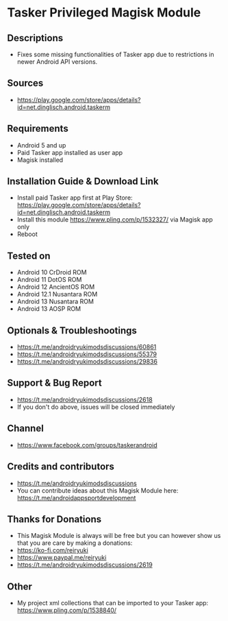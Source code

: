 # Tasker Privileged Magisk Module

## Descriptions
- Fixes some missing functionalities of Tasker app due to restrictions in newer Android API versions.

## Sources
- https://play.google.com/store/apps/details?id=net.dinglisch.android.taskerm

## Requirements
- Android 5 and up
- Paid Tasker app installed as user app
- Magisk installed

## Installation Guide & Download Link
- Install paid Tasker app first at Play Store: https://play.google.com/store/apps/details?id=net.dinglisch.android.taskerm
- Install this module https://www.pling.com/p/1532327/ via Magisk app only
- Reboot

## Tested on
- Android 10 CrDroid ROM
- Android 11 DotOS ROM
- Android 12 AncientOS ROM
- Android 12.1 Nusantara ROM
- Android 13 Nusantara ROM
- Android 13 AOSP ROM

## Optionals & Troubleshootings
- https://t.me/androidryukimodsdiscussions/60861
- https://t.me/androidryukimodsdiscussions/55379
- https://t.me/androidryukimodsdiscussions/29836

## Support & Bug Report
- https://t.me/androidryukimodsdiscussions/2618
- If you don't do above, issues will be closed immediately

## Channel
- https://www.facebook.com/groups/taskerandroid

## Credits and contributors
- https://t.me/androidryukimodsdiscussions
- You can contribute ideas about this Magisk Module here: https://t.me/androidappsportdevelopment

## Thanks for Donations
- This Magisk Module is always will be free but you can however show us that you are care by making a donations:
- https://ko-fi.com/reiryuki
- https://www.paypal.me/reiryuki
- https://t.me/androidryukimodsdiscussions/2619

## Other
- My project xml collections that can be imported to your Tasker app: https://www.pling.com/p/1538840/


